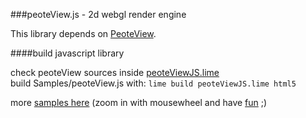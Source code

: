 ###peoteView.js - 2d webgl render engine

This library depends on [PeoteView](https://github.com/maitag/peote-view).

####build javascript library  

check peoteView sources inside [peoteViewJS.lime](https://github.com/maitag/peoteView.js/blob/master/peoteViewJS.lime#L13)  
build Samples/peoteView.js with: `lime build peoteViewJS.lime html5`

more [samples here](http://maitag.de/~semmi/haxelime/viewer_gpuanimtiles/)
(zoom in with mousewheel and have [fun](http://maitag.de/~semmi/haxelime/viewer_gpuanimtiles/halloWeltYT.html) ;)


